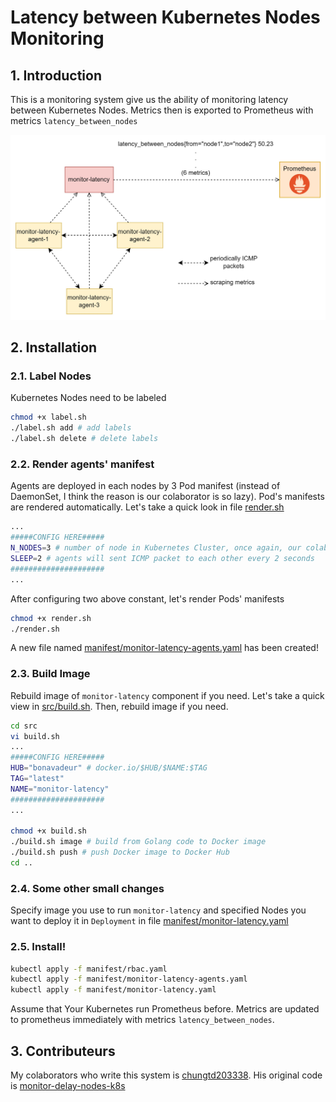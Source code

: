 # Latency between Kubernetes Nodes Monitoring

## 1. Introduction

This is a monitoring system give us the ability of monitoring latency between Kubernetes Nodes. Metrics then is exported to Prometheus with metrics `latency_between_nodes`

![alt](images/model.jpg)


## 2. Installation

### 2.1. Label Nodes

Kubernetes Nodes need to be labeled

```bash
chmod +x label.sh
./label.sh add # add labels
./label.sh delete # delete labels
```

### 2.2. Render agents' manifest

Agents are deployed in each nodes by 3 Pod manifest (instead of DaemonSet, I think the reason is our colaborator is so lazy). Pod's manifests are rendered automatically. Let's take a quick look in file [render.sh](render.sh)

```bash
...
#####CONFIG HERE#####
N_NODES=3 # number of node in Kubernetes Cluster, once again, our colaborator is so lazy
SLEEP=2 # agents will sent ICMP packet to each other every 2 seconds
#####################
...
```

After configuring two above constant, let's render Pods' manifests

```bash
chmod +x render.sh
./render.sh
```

A new file named [manifest/monitor-latency-agents.yaml](manifest/monitor-latency-agents.yaml) has been created!

### 2.3. Build Image

Rebuild image of `monitor-latency` component if you need. Let's take a quick view in [src/build.sh](src/build.sh). Then, rebuild image if you need.

```bash
cd src
vi build.sh
...
#####CONFIG HERE#####
HUB="bonavadeur" # docker.io/$HUB/$NAME:$TAG
TAG="latest"
NAME="monitor-latency"
#####################
...

chmod +x build.sh
./build.sh image # build from Golang code to Docker image
./build.sh push # push Docker image to Docker Hub
cd ..
```

### 2.4. Some other small changes

Specify image you use to run `monitor-latency` and specified Nodes you want to deploy it in `Deployment` in file [manifest/monitor-latency.yaml](manifest/monitor-latency.yaml)

### 2.5. Install!

```bash
kubectl apply -f manifest/rbac.yaml
kubectl apply -f manifest/monitor-latency-agents.yaml
kubectl apply -f manifest/monitor-latency.yaml
```

Assume that Your Kubernetes run Prometheus before. Metrics are updated to prometheus immediately with metrics `latency_between_nodes`.

## 3. Contributeurs

My colaborators who write this system is [chungtd203338](https://github.com/chungtd203338). His original code is [monitor-delay-nodes-k8s](https://github.com/chungtd203338/monitor-delay-nodes-k8s)
